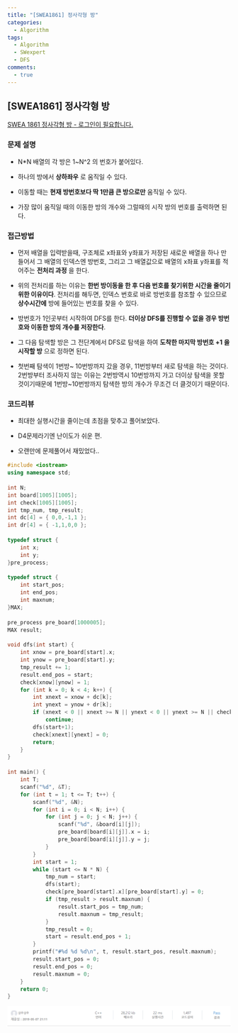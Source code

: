 ```yaml
---
title: "[SWEA1861] 정사각형 방"
categories:
  - Algorithm
tags:
  - Algorithm
  - SWexpert
  - DFS
comments:
  - true
---
```


## [SWEA1861] 정사각형 방

[SWEA 1861 정사각형 방 - 로그인이 필요합니다.](https://www.swexpertacademy.com/main/code/problem/problemDetail.do)

### 문제 설명

* N*N 배열의 각 방은 1~N^2 의 번호가 붙어있다.

* 하나의 방에서 __상하좌우__ 로 움직일 수 있다.

* 이동할 때는 __현재 방번호보다 딱 1만큼 큰 방으로만__ 움직일 수 있다.

* 가장 많이 움직일 때의 이동한 방의 개수와 그럴때의 시작 방의 번호를 출력하면 된다.

### 접근방법

* 먼저 배열을 입력받을때, 구조체로 x좌표와 y좌표가 저장된 새로운 배열을 하나 만들어서
그 배열의 인덱스엔 방번호, 그리고 그 배열값으로 배열의 x좌표 y좌표를 적어주는 __전처리 과정__ 을 한다.

* 위의 전처리를 하는 이유는 __한번 방이동을 한 후 다음 번호를 찾기위한 시간을 줄이기 위한 이유이다__. 전처리를 해두면, 인덱스 번호로 바로 방번호를 참조할 수 있으므로 __상수시간에__ 방에 들어있는 번호를 찾을 수 있다.

* 방번호가 1인곳부터 시작하여 DFS를 한다. __더이상 DFS를 진행할 수 없을 경우 방번호와 이동한 방의 개수를 저장한다__.

* 그 다음 탐색할 방은 그 전단계에서 DFS로 탐색을 하여 __도착한 마지막 방번호 +1 을 시작할 방__ 으로 정하면 된다.

* 첫번째 탐색이 1번방~ 10번방까지 갔을 경우, 11번방부터 새로 탐색을 하는 것이다. 2번방부터 조사하지 않는 이유는 2번방역시 10번방까지 가고 더이상 탐색을 못할 것이기때문에 1번방~10번방까지 탐색한 방의 개수가 무조건 더 클것이기 때문이다.

### 코드리뷰

* 최대한 실행시간을 줄이는데 초점을 맞추고 풀어보았다.

* D4문제라기엔 난이도가 쉬운 편.

* 오랜만에 문제풀어서 재밌었다..

```cpp
#include <iostream>
using namespace std;

int N;
int board[1005][1005];
int check[1005][1005];
int tmp_num, tmp_result;
int dc[4] = { 0,0,-1,1 };
int dr[4] = { -1,1,0,0 };

typedef struct {
	int x;
	int y;
}pre_process;

typedef struct {
	int start_pos;
	int end_pos;
	int maxnum;
}MAX;

pre_process pre_board[1000005];
MAX result;

void dfs(int start) {
	int xnow = pre_board[start].x;
	int ynow = pre_board[start].y;
	tmp_result += 1;
	result.end_pos = start;
	check[xnow][ynow] = 1;
	for (int k = 0; k < 4; k++) {
		int xnext = xnow + dc[k];
		int ynext = ynow + dr[k];
		if (xnext < 0 || xnext >= N || ynext < 0 || ynext >= N || check[xnext][ynext] == 1 || board[xnext][ynext] != board[xnow][ynow] + 1)
			continue;
		dfs(start+1);
		check[xnext][ynext] = 0;
		return;
	}
}

int main() {
	int T;
	scanf("%d", &T);
	for (int t = 1; t <= T; t++) {
		scanf("%d", &N);
		for (int i = 0; i < N; i++) {
			for (int j = 0; j < N; j++) {
				scanf("%d", &board[i][j]);
				pre_board[board[i][j]].x = i;
				pre_board[board[i][j]].y = j;
			}
		}
		int start = 1;
		while (start <= N * N) {
			tmp_num = start;
			dfs(start);
			check[pre_board[start].x][pre_board[start].y] = 0;
			if (tmp_result > result.maxnum) {
				result.start_pos = tmp_num;
				result.maxnum = tmp_result;
			}
			tmp_result = 0;
			start = result.end_pos + 1;
		}
		printf("#%d %d %d\n", t, result.start_pos, result.maxnum);
		result.start_pos = 0;
		result.end_pos = 0;
		result.maxnum = 0;
	}
	return 0;
}
```

![](/assets/img/Algorithm/0508_1.png)
